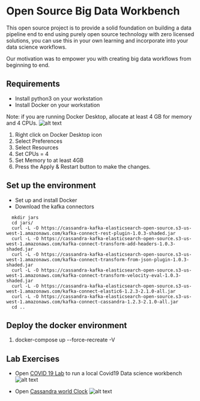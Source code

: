# Open Source Big Data Workbench

This open source project is to provide a solid foundation on building a data pipeline end to end using purely open source technology with zero licensed solutions, you can use this in your own learning and incorporate into your data science workflows.

Our motivation was to empower you with creating big data workflows from beginning to end.

## Requirements
* Install python3 on your workstation 
* Install Docker on your workstation

Note: if you are running Docker Desktop, allocate at least 4 GB for memory and 4 CPUs.
![alt text](./docker_setting.jpg "Docker settings")

1. Right click on Docker Desktop icon
1. Select Preferences
1. Select Resources
1. Set CPUs = 4
1. Set Memory to at least 4GB
1. Press the Apply & Restart button to make the changes.

## Set up the environment

* Set up and install Docker
* Download the kafka connectors 



```
  mkdir jars
  cd jars/
  curl -L -O https://cassandra-kafka-elasticsearch-open-source.s3-us-west-1.amazonaws.com/kafka-connect-rest-plugin-1.0.3-shaded.jar
  curl -L -O https://cassandra-kafka-elasticsearch-open-source.s3-us-west-1.amazonaws.com/kafka-connect-transform-add-headers-1.0.3-shaded.jar
  curl -L -O https://cassandra-kafka-elasticsearch-open-source.s3-us-west-1.amazonaws.com/kafka-connect-transform-from-json-plugin-1.0.3-shaded.jar
  curl -L -O https://cassandra-kafka-elasticsearch-open-source.s3-us-west-1.amazonaws.com/kafka-connect-transform-velocity-eval-1.0.3-shaded.jar
  curl -L -O https://cassandra-kafka-elasticsearch-open-source.s3-us-west-1.amazonaws.com/kafka-connect-elastic6-1.2.3-2.1.0-all.jar
  curl -L -O https://cassandra-kafka-elasticsearch-open-source.s3-us-west-1.amazonaws.com/kafka-connect-cassandra-1.2.3-2.1.0-all.jar
  cd ..
```

## Deploy the docker environment

1. docker-compose up --force-recreate -V

## Lab Exercises

* Open [COVID 19 Lab](./COVID19.md) to run a local Covid19 Data science workbench
![alt text](./covid19dataflow.jpg "Covid19 Data Flow Diagram")

* Open [Cassandra world Clock](./CASSANDRA.md)
![alt text](./diagram.jpg "World Clock Diagram")


